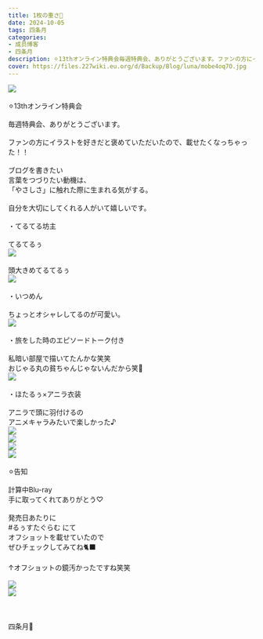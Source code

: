 ```yaml
---
title: 1枚の重さ🍁
date: 2024-10-05
tags: 四条月
categories: 
- 成员博客
- 四条月
description: ⚪︎13thオンライン特典会毎週特典会、ありがとうございます。ファンの方にイラストを好きだと褒めていただいたので、載せたくなっちゃった！！ブログを書きたい言葉をつづりたい動機は、「やさしさ」に触れた際に...
cover: https://files.227wiki.eu.org/d/Backup/Blog/luna/mobe4oq7O.jpg 
---
```

<div class="blog_detail__main">
<p><img src="https://files.227wiki.eu.org/d/Backup/Blog/luna/mobe4oq7O.jpg"><br/><br/>⚪︎13thオンライン特典会<br/><br/>毎週特典会、ありがとうございます。<br/><br/>ファンの方にイラストを好きだと褒めていただいたので、載せたくなっちゃった！！<br/><br/>ブログを書きたい<br/>言葉をつづりたい動機は、<br/>「やさしさ」に触れた際に生まれる気がする。<br/><br/>自分を大切にしてくれる人がいて嬉しいです。<br/><br/>・てるてる坊主<br/><br/>てるてるぅ<br/><img src="https://files.227wiki.eu.org/d/Backup/Blog/luna/mob8GWZ9W.jpg"><br/><br/>頭大きめてるてるぅ<br/><img src="https://files.227wiki.eu.org/d/Backup/Blog/luna/mobaQuQG6.jpg"><br/><br/>・いつめん<br/><br/>ちょっとオシャレしてるのが可愛い。<br/><img src="https://files.227wiki.eu.org/d/Backup/Blog/luna/mobpDczN9.jpg"><br/><br/>・旅をした時のエピソードトーク付き<br/><br/>私暗い部屋で描いてたんかな笑笑<br/>おじゃる丸の貧ちゃんじゃないんだから笑🍙<br/><img src="https://files.227wiki.eu.org/d/Backup/Blog/luna/mobQkiDJh.jpg"><br/><br/>・ほたるぅ×アニラ衣装<br/><br/>アニラで頭に羽付けるの<br/>アニメキャラみたいで楽しかった♪<br/><img src="https://files.227wiki.eu.org/d/Backup/Blog/luna/mobl8391u.jpg"><br/><img src="https://files.227wiki.eu.org/d/Backup/Blog/luna/mobCerZ5M.jpg"><br/><img src="https://files.227wiki.eu.org/d/Backup/Blog/luna/mobZPQCI6.jpg"><br/><img src="https://files.227wiki.eu.org/d/Backup/Blog/luna/mobqR667u.jpg"><br/><br/>⚪︎告知<br/><br/>計算中Blu-ray<br/>手に取ってくれてありがとう♡<br/><br/>発売日あたりに<br/>#るぅすたぐらむ にて<br/>オフショットを載せていたので<br/>ぜひチェックしてみてね🐈‍⬛<br/><br/>↑オフショットの鏡汚かったですね笑笑<br/><br/><img src="https://files.227wiki.eu.org/d/Backup/Blog/luna/mob36cw0V.jpg"><br/><img src="https://files.227wiki.eu.org/d/Backup/Blog/luna/mobGIgAvq.jpg"><br/><br/><br/><br/>四条月🌙</img></img></img></img></img></img></img></img></img></img></img></p>
<!--twitter-->

<!--//twitter-->
</div>